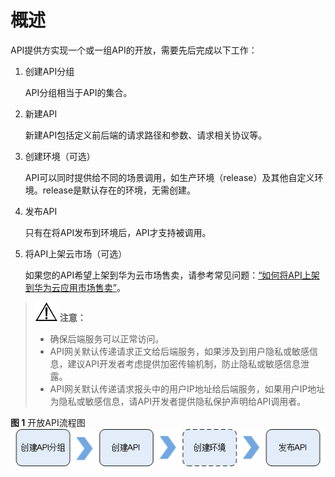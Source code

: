 # 概述<a name="apig-zh-ug-180307002"></a>

API提供方实现一个或一组API的开放，需要先后完成以下工作：

1.  创建API分组

    API分组相当于API的集合。

2.  新建API

    新建API包括定义前后端的请求路径和参数、请求相关协议等。

3.  创建环境（可选）

    API可以同时提供给不同的场景调用，如生产环境（release）及其他自定义环境。release是默认存在的环境，无需创建。

4.  发布API

    只有在将API发布到环境后，API才支持被调用。

5.  将API上架云市场（可选）

    如果您的API希望上架到华为云市场售卖，请参考常见问题：[“如何将API上架到华为云应用市场售卖”](https://support.huaweicloud.com/apig_faq/HowToSaleAPIs.html)。


>![](public_sys-resources/icon-notice.gif) **注意：**   
>-   确保后端服务可以正常访问。  
>-   API网关默认传递请求正文给后端服务，如果涉及到用户隐私或敏感信息，建议API开发者考虑提供加密传输机制，防止隐私或敏感信息泄露。  
>-   API网关默认传递请求报头中的用户IP地址给后端服务，如果用户IP地址为隐私或敏感信息，请API开发者提供隐私保护声明给API调用者。  

**图 1**  开放API流程图<a name="fig135521627174014"></a>  
![](figures/开放API流程图.png "开放API流程图")

